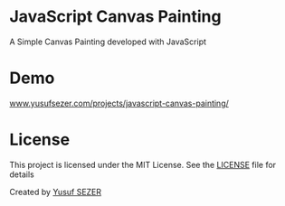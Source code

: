 # JavaScript Canvas Painting
A Simple Canvas Painting developed with JavaScript

# Demo
www.yusufsezer.com/projects/javascript-canvas-painting/

# License
This project is licensed under the MIT License. See the [LICENSE](LICENSE) file for details

Created by [Yusuf SEZER](http://www.yusufsezer.com)